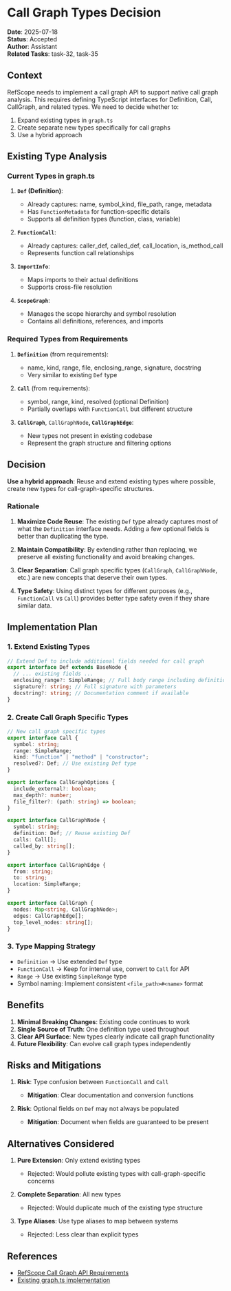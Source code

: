 # Call Graph Types Decision

**Date**: 2025-07-18  
**Status**: Accepted  
**Author**: Assistant  
**Related Tasks**: task-32, task-35

## Context

RefScope needs to implement a call graph API to support native call graph analysis. This requires defining TypeScript interfaces for Definition, Call, CallGraph, and related types. We need to decide whether to:

1. Expand existing types in `graph.ts`
2. Create separate new types specifically for call graphs
3. Use a hybrid approach

## Existing Type Analysis

### Current Types in graph.ts

1. **`Def` (Definition)**:

   - Already captures: name, symbol_kind, file_path, range, metadata
   - Has `FunctionMetadata` for function-specific details
   - Supports all definition types (function, class, variable)

2. **`FunctionCall`**:

   - Already captures: caller_def, called_def, call_location, is_method_call
   - Represents function call relationships

3. **`ImportInfo`**:

   - Maps imports to their actual definitions
   - Supports cross-file resolution

4. **`ScopeGraph`**:
   - Manages the scope hierarchy and symbol resolution
   - Contains all definitions, references, and imports

### Required Types from Requirements

1. **`Definition`** (from requirements):

   - name, kind, range, file, enclosing_range, signature, docstring
   - Very similar to existing `Def` type

2. **`Call`** (from requirements):

   - symbol, range, kind, resolved (optional Definition)
   - Partially overlaps with `FunctionCall` but different structure

3. **`CallGraph`**, `CallGraphNode`**, `CallGraphEdge`**:
   - New types not present in existing codebase
   - Represent the graph structure and filtering options

## Decision

**Use a hybrid approach**: Reuse and extend existing types where possible, create new types for call-graph-specific structures.

### Rationale

1. **Maximize Code Reuse**: The existing `Def` type already captures most of what the `Definition` interface needs. Adding a few optional fields is better than duplicating the type.

2. **Maintain Compatibility**: By extending rather than replacing, we preserve all existing functionality and avoid breaking changes.

3. **Clear Separation**: Call graph specific types (`CallGraph`, `CallGraphNode`, etc.) are new concepts that deserve their own types.

4. **Type Safety**: Using distinct types for different purposes (e.g., `FunctionCall` vs `Call`) provides better type safety even if they share similar data.

## Implementation Plan

### 1. Extend Existing Types

```typescript
// Extend Def to include additional fields needed for call graph
export interface Def extends BaseNode {
  // ... existing fields ...
  enclosing_range?: SimpleRange; // Full body range including definition
  signature?: string; // Full signature with parameters
  docstring?: string; // Documentation comment if available
}
```

### 2. Create Call Graph Specific Types

```typescript
// New call graph specific types
export interface Call {
  symbol: string;
  range: SimpleRange;
  kind: "function" | "method" | "constructor";
  resolved?: Def; // Use existing Def type
}

export interface CallGraphOptions {
  include_external?: boolean;
  max_depth?: number;
  file_filter?: (path: string) => boolean;
}

export interface CallGraphNode {
  symbol: string;
  definition: Def; // Reuse existing Def
  calls: Call[];
  called_by: string[];
}

export interface CallGraphEdge {
  from: string;
  to: string;
  location: SimpleRange;
}

export interface CallGraph {
  nodes: Map<string, CallGraphNode>;
  edges: CallGraphEdge[];
  top_level_nodes: string[];
}
```

### 3. Type Mapping Strategy

- `Definition` → Use extended `Def` type
- `FunctionCall` → Keep for internal use, convert to `Call` for API
- `Range` → Use existing `SimpleRange` type
- Symbol naming: Implement consistent `<file_path>#<name>` format

## Benefits

1. **Minimal Breaking Changes**: Existing code continues to work
2. **Single Source of Truth**: One definition type used throughout
3. **Clear API Surface**: New types clearly indicate call graph functionality
4. **Future Flexibility**: Can evolve call graph types independently

## Risks and Mitigations

1. **Risk**: Type confusion between `FunctionCall` and `Call`

   - **Mitigation**: Clear documentation and conversion functions

2. **Risk**: Optional fields on `Def` may not always be populated
   - **Mitigation**: Document when fields are guaranteed to be present

## Alternatives Considered

1. **Pure Extension**: Only extend existing types

   - Rejected: Would pollute existing types with call-graph-specific concerns

2. **Complete Separation**: All new types

   - Rejected: Would duplicate much of the existing type structure

3. **Type Aliases**: Use type aliases to map between systems
   - Rejected: Less clear than explicit types

## References

- [RefScope Call Graph API Requirements](/Users/chuck/workspace/refscope/backlog/drafts/refscope-call-graph-api-requirements.md)
- [Existing graph.ts implementation](/Users/chuck/workspace/refscope/src/graph.ts)
